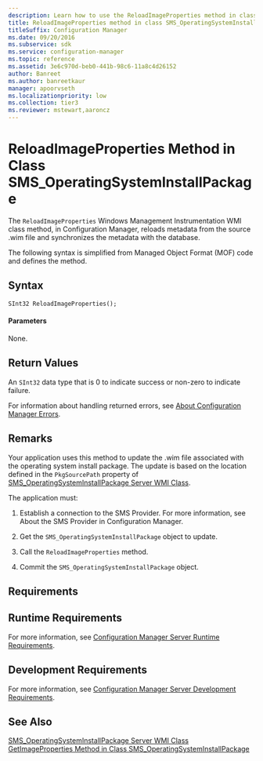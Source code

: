 ```yaml
---
description: Learn how to use the ReloadImageProperties method in class SMS_OperatingSystemInstallPackage reload metadata from the source .wim file and synchronize the metadata with the database.
title: ReloadImageProperties method in class SMS_OperatingSystemInstallPackage
titleSuffix: Configuration Manager
ms.date: 09/20/2016
ms.subservice: sdk
ms.service: configuration-manager
ms.topic: reference
ms.assetid: 3e6c970d-beb0-441b-98c6-11a8c4d26152
author: Banreet
ms.author: banreetkaur
manager: apoorvseth
ms.localizationpriority: low
ms.collection: tier3
ms.reviewer: mstewart,aaroncz 
---
```

# ReloadImageProperties Method in Class SMS_OperatingSystemInstallPackage
The `ReloadImageProperties` Windows Management Instrumentation WMI class method, in Configuration Manager, reloads metadata from the source .wim file and synchronizes the metadata with the database.  

 The following syntax is simplified from Managed Object Format (MOF) code and defines the method.  

## Syntax  

```  
SInt32 ReloadImageProperties();  
```  

#### Parameters  
 None.  

## Return Values  
 An `SInt32` data type that is 0 to indicate success or non-zero to indicate failure.  

 For information about handling returned errors, see [About Configuration Manager Errors](../../../develop/core/understand/about-configuration-manager-errors.md).  

## Remarks  
 Your application uses this method to update the .wim file associated with the operating system install package. The update is based on the location defined in the `PkgSourcePath` property of [SMS_OperatingSystemInstallPackage Server WMI Class](../../../develop/reference/osd/sms_operatingsysteminstallpackage-server-wmi-class.md).  

 The application must:  

1.  Establish a connection to the SMS Provider. For more information, see About the SMS Provider in Configuration Manager.  

2.  Get the `SMS_OperatingSystemInstallPackage` object to update.  

3.  Call the `ReloadImageProperties` method.  

4.  Commit the `SMS_OperatingSystemInstallPackage` object.  

## Requirements  

## Runtime Requirements  
 For more information, see [Configuration Manager Server Runtime Requirements](../../../develop/core/reqs/server-runtime-requirements.md).  

## Development Requirements  
 For more information, see [Configuration Manager Server Development Requirements](../../../develop/core/reqs/server-development-requirements.md).  

## See Also  
 [SMS_OperatingSystemInstallPackage Server WMI Class](../../../develop/reference/osd/sms_operatingsysteminstallpackage-server-wmi-class.md)   
 [GetImageProperties Method in Class SMS_OperatingSystemInstallPackage](../../../develop/reference/osd/getimageproperties-method-in-class-sms_operatingsysteminstallpackage.md)
